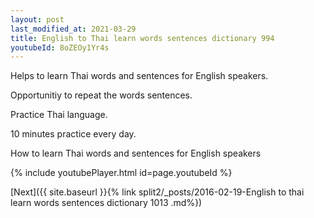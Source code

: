 ```yaml
---
layout: post
last_modified_at: 2021-03-29
title: English to Thai learn words sentences dictionary 994 
youtubeId: 8oZEOy1Yr4s
---
```

 
 
Helps to learn Thai words and sentences for English speakers.

Opportunitiy to repeat the words sentences. 

Practice Thai language. 
 
10 minutes practice every day. 
 
How to learn Thai words and sentences for English speakers 
 
{% include youtubePlayer.html id=page.youtubeId %}
 
 
[Next]({{ site.baseurl }}{% link  split2/_posts/2016-02-19-English to thai learn words sentences dictionary 1013 .md%})
 
